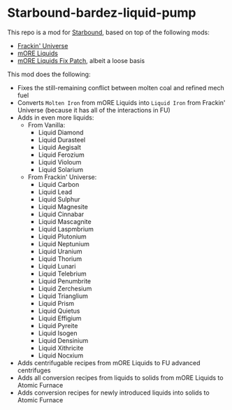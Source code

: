 # Starbound-bardez-liquid-pump

This repo is a mod for [Starbound](https://playstarbound.com/), based on top of the following mods:
- [Frackin' Universe](https://steamcommunity.com/sharedfiles/filedetails/?id=729480149) 
- [mORE Liquids](https://steamcommunity.com/sharedfiles/filedetails/?id=1318339314)
- [mORE Liquids Fix Patch](https://steamcommunity.com/sharedfiles/filedetails/?id=2128491231), albeit a loose basis

This mod does the following:

- Fixes the still-remaining conflict between molten coal and refined mech fuel
- Converts `Molten Iron` from mORE Liquids into `Liquid Iron` from Frackin' Universe (because it has all of the interactions in FU)
- Adds in even more liquids:
   - From Vanilla:
     - Liquid Diamond
     - Liquid Durasteel
     - Liquid Aegisalt
     - Liquid Ferozium
     - Liquid Violoum
     - Liquid Solarium
   - From Frackin' Universe:
     - Liquid Carbon
     - Liquid Lead
     - Liquid Sulphur
     - Liquid Magnesite
     - Liquid Cinnabar
     - Liquid Mascagnite
     - Liquid Laspmbrium
     - Liquid Plutonium
     - Liquid Neptunium
     - Liquid Uranium
     - Liquid Thorium
     - Liquid Lunari
     - Liquid Telebrium
     - Liquid Penumbrite
     - Liquid Zerchesium
     - Liquid Trianglium
     - Liquid Prism
     - Liquid Quietus
     - Liquid Effigium
     - Liquid Pyreite
     - Liquid Isogen
     - Liquid Densinium
     - Liquid Xithricite
     - Liquid Nocxium
- Adds centrifugable recipes from mORE Liquids to FU advanced centrifuges
- Adds all conversion recipes from liquids to solids from mORE Liquids to Atomic Furnace
- Adds conversion recipes for newly introduced liquids into solids to Atomic Furnace
